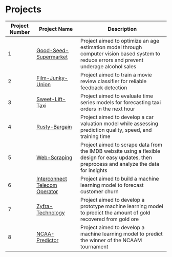 # Projects

| Project Number | Project Name | Description                         |
| -------------- | ------------ | ----------------------------------- |
| 1              | [Good-Seed-Supermarket](https://github.com/galdinofalcao/Good-Seed-Supermarket-Computer-Vision-Based-System)  | Project aimed to optimize an age estimation model through computer vision based system to reduce errors and prevent underage alcohol sales |
| 2              | [Film-Junky-Union](https://github.com/galdinofalcao/Film-Junky-Union-Categorizing-Movie-Reviews)    | Project aimed to train a movie review classifier for reliable feedback detection  |
| 3              | [Sweet-Lift-Taxi](https://github.com/galdinofalcao/Sweet-Lift-Taxi-Predicting-the-Number-of-Taxi-Orders)    | Project aimed to evaluate time series models for forecasting taxi orders in the next hour  |
| 4              | [Rusty-Bargain](https://github.com/galdinofalcao/Rusty-Bargain-Used-Car-Sales)  | Project aimed to develop a car valuation model while assessing prediction quality, speed, and training time |
| 5              | [Web-Scraping](https://github.com/galdinofalcao/Web-Scraping-of-IMDb-Website)  | Project aimed to scrape data from the IMDB website using a flexible design for easy updates, then preprocess and analyze the data for insights |
| 6              | [Interconnect Telecom Operator](https://github.com/galdinofalcao/Interconnect-Telecom-Operator) | Project aimed to build a machine learning model to forecast customer churn |
| 7              | [Zyfra-Technology](https://github.com/galdinofalcao/Zyfra-Technological-Process-for-Gold-Recovery)| Project aimed to develop a prototype machine learning model to predict the amount of gold recovered from gold ore |
| 8              | [NCAA-Predictor](https://github.com/galdinofalcao/NCAAM-March-Madness-ML-Predictor)| Project aimed to develop a machine learning model to predict the winner of the NCAAM tournament |
